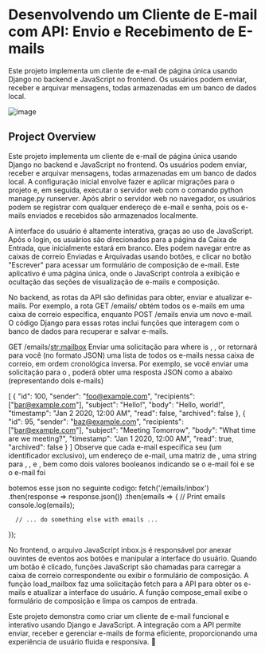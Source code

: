 # Desenvolvendo um Cliente de E-mail com API: Envio e Recebimento de E-mails


Este projeto implementa um cliente de e-mail de página única usando Django no backend e JavaScript no frontend. Os usuários podem enviar, receber e arquivar mensagens, todas armazenadas em um banco de dados local.

![image](https://github.com/user-attachments/assets/d48767a4-34af-4691-a47f-08742d8976d7)

## Project Overview

Este projeto implementa um cliente de e-mail de página única usando Django no backend e JavaScript no frontend. Os usuários podem enviar, receber e arquivar mensagens, todas armazenadas em um banco de dados local. A configuração inicial envolve fazer e aplicar migrações para o projeto e, em seguida, executar o servidor web com o comando python manage.py runserver. Após abrir o servidor web no navegador, os usuários podem se registrar com qualquer endereço de e-mail e senha, pois os e-mails enviados e recebidos são armazenados localmente.



A interface do usuário é altamente interativa, graças ao uso de JavaScript. Após o login, os usuários são direcionados para a página da Caixa de Entrada, que inicialmente estará em branco. Eles podem navegar entre as caixas de correio Enviadas e Arquivadas usando botões, e clicar no botão "Escrever" para acessar um formulário de composição de e-mail. Este aplicativo é uma página única, onde o JavaScript controla a exibição e ocultação das seções de visualização de e-mails e composição.

No backend, as rotas da API são definidas para obter, enviar e atualizar e-mails. Por exemplo, a rota GET /emails/<mailbox> obtém todos os e-mails em uma caixa de correio específica, enquanto POST /emails envia um novo e-mail. O código Django para essas rotas inclui funções que interagem com o banco de dados para recuperar e salvar e-mails.

GET /emails/<str:mailbox>
Enviar uma solicitação para where is , , or retornará para você (no formato JSON) uma lista de todos os e-mails nessa caixa de correio, em ordem cronológica inversa. Por exemplo, se você enviar uma solicitação para o , poderá obter uma resposta JSON como a abaixo (representando dois e-mails)

[
    {
        "id": 100,
        "sender": "foo@example.com",
        "recipients": ["bar@example.com"],
        "subject": "Hello!",
        "body": "Hello, world!",
        "timestamp": "Jan 2 2020, 12:00 AM",
        "read": false,
        "archived": false
    },
    {
        "id": 95,
        "sender": "baz@example.com",
        "recipients": ["bar@example.com"],
        "subject": "Meeting Tomorrow",
        "body": "What time are we meeting?",
        "timestamp": "Jan 1 2020, 12:00 AM",
        "read": true,
        "archived": false
    }
]
Observe que cada e-mail especifica seu (um identificador exclusivo), um endereço de e-mail, uma matriz de , uma string para , , e , bem como dois valores booleanos indicando se o e-mail foi e se o e-mail foi

botemos esse json no seguinte codigo:
  fetch('/emails/inbox')
  .then(response => response.json())
  .then(emails => {
      // Print emails
      console.log(emails);
  
      // ... do something else with emails ...
  });


No frontend, o arquivo JavaScript inbox.js é responsável por anexar ouvintes de eventos aos botões e manipular a interface do usuário. Quando um botão é clicado, funções JavaScript são chamadas para carregar a caixa de correio correspondente ou exibir o formulário de composição. A função load_mailbox faz uma solicitação fetch para a API para obter os e-mails e atualizar a interface do usuário. A função compose_email exibe o formulário de composição e limpa os campos de entrada.

Este projeto demonstra como criar um cliente de e-mail funcional e interativo usando Django e JavaScript. A integração com a API permite enviar, receber e gerenciar e-mails de forma eficiente, proporcionando uma experiência de usuário fluida e responsiva. 🚀


